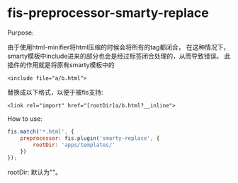 # fis-preprocessor-smarty-replace

Purpose:

由于使用html-minifier将html压缩的时候会将所有的tag都闭合，
在这种情况下，smarty模板中include进来的部分也会是经过标签闭合处理的，从而导致错误。
此插件的作用就是将原有smarty模板中的
```
<include file="a/b.html">
```
替换成以下格式，以便于被fis支持:
```
<link rel="import" href="[rootDir]a/b.html?__inline">
```

How to use:
```javascript
fis.match('*.html', {
	preprocessor: fis.plugin('smarty-replace', {
		rootDir: 'apps/templates/'
	})
});
```

rootDir: 默认为""。